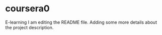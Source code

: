 # coursera0
E-learning
I am editing the README file. Adding some more details about the project description.
